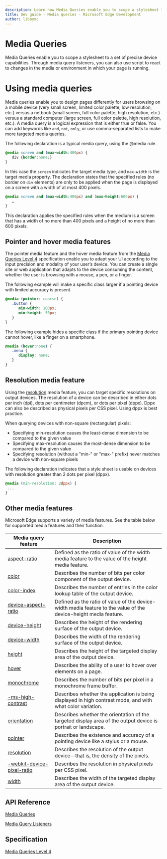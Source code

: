 ```yaml
---
description: Learn how Media Queries enable you to scope a stylesheet to a set of precise device capabilities.
title: Dev guide - Media queries - Microsoft Edge Development
author: libbymc
---
```


# Media Queries 

Media Queries enable you to scope a stylesheet to a set of precise device capabilities. Through media query listeners, you can also use script to react to changes in the media or environment in which your page is running.


# Using media queries

Media queries enable you to design pages differently for users browsing on a mobile device (very small screen, limited color palette, low resolution, etc.) versus a netbook (small screen, full color palette, high resolution, etc.) versus a standard computer (large screen, full color palette, high resolution, etc.). A media query is a logical expression that is either true or false. You can add keywords like `and`, `not`, `only`, or use comma-separated lists to make more targeted media queries. 

The following declaration is a typical media query, using the @media rule.

``` css
@media screen and (max-width:400px) {
   div {border:none;}
}
```
In this case the  `screen` indicates the target media type, and `max-width` is the target media property. The declaration states that the specified rules (no border on `div` elements) are only to be applied when the page is displayed on a screen with a width of at most 400 pixels. 


``` css
@media screen and (max-width:400px) and (max-height:600px) {
   …
}
```

This declaration applies the specified rules when the medium is a screen that has a width of no more than 400 pixels and a height of no more than 600 pixels.


## Pointer and hover media features

The pointer media feature and the hover media feature from the [Media Queries Level 4](http://go.microsoft.com/fwlink/p/?linkid=524312) specification enable you to adapt your UI according to the input precision and modality of your user’s device. You can create a single site or web application that adapts to the device consuming the content, whether the user is browsing with a mouse, a pen, or a finger. 

The following example will make a specific class larger if a pointing device with limited accuracy is present.

``` css
@media (pointer: coarse) {
   .button {
      min-width: 100px;
      min-height: 50px;
   }
}
```

The following example hides a specific class if the primary pointing device cannot hover, like a finger on a smartphone.

``` css
@media (hover:none) {
   .menu {
      display: none;
   }
} 
```

## Resolution media feature

Using the [resolution](https://msdn.microsoft.com/library/hh772722(v=vs.85).aspx) media feature, you can target specific resolutions on output devices. The resolution of a device can be described in either dots per inch (dpi), dots per centimeter (dpcm), or dots per pixel (dppx). Dppx can also be described as physical pixels per CSS pixel. Using dppx is best practice.

When querying devices with non-square (rectangular) pixels: 

* Specifying min-resolution causes the least-dense dimension to be compared to the given value
* Specifying max-resolution causes the most-dense dimension to be compared to the given value
* Specifying resolution (without a "min-" or "max-" prefix) never matches a device with non-square pixels

The following declaration indicates that a style sheet is usable on devices with resolution greater than 2 dots per pixel (dppx). 

``` css
@media (min-resolution: 2dppx) {
 ...
}
```

## Other media features

Microsoft Edge supports a variety of media features.  See the table below for supported media features and their function. 

| Media query feature  | Description |
| ------------- | ------------- |
[aspect-ratio](https://msdn.microsoft.com/library/hh771844(v=vs.85).aspx) | Defined as the ratio of value of the width media feature to the value of the height media feature.
[color](https://msdn.microsoft.com/library/hh771855(v=vs.85).aspx) | Describes the number of bits per color component of the output device.
[color-index](https://msdn.microsoft.com/library/hh771852(v=vs.85).aspx) | Describes the number of entries in the color lookup table of the output device.
[device-aspect-ratio](https://msdn.microsoft.com/library/hh772062(v=vs.85).aspx) | Defined as the ratio of value of the device-width media feature to the value of the device-height media feature.
[device-height](https://msdn.microsoft.com/library/hh772063(v=vs.85).aspx) | Describes the height of the rendering surface of the output device.
[device-width](https://msdn.microsoft.com/library/hh772064(v=vs.85).aspx) | Describes the width of the rendering surface of the output device.
[height](https://msdn.microsoft.com/library/hh772070(v=vs.85).aspx) | Describes the height of the targeted display area of the output device.
[hover](https://msdn.microsoft.com/library/dn806241(v=vs.85).aspx) | Describes the ability of a user to hover over elements on a page.
[monochrome](https://msdn.microsoft.com/library/hh772375(v=vs.85).aspx) | Describes the number of bits per pixel in a monochrome frame buffer.
[-ms-high-contrast](https://msdn.microsoft.com/library/hh771830(v=vs.85).aspx) | Describes whether the application is being displayed in high contrast mode, and with what color variation.
[orientation](https://msdn.microsoft.com/library/hh772710(v=vs.85).aspx) | Describes whether the orientation of the targeted display area of the output device is portrait or landscape.
[pointer](https://msdn.microsoft.com/library/dn806274(v=vs.85).aspx) | Describes the existence and accuracy of a pointing device like a stylus or a mouse.
[resolution](https://msdn.microsoft.com/library/hh772722(v=vs.85).aspx) | Describes the resolution of the output device—that is, the density of the pixels.
[-webkit-device-pixel-ratio](https://msdn.microsoft.com/library/dn760733(v=vs.85).aspx) | Describes the resolution in physical pixels per CSS pixel.
[width](https://msdn.microsoft.com/library/hh772741(v=vs.85).aspx) | Describes the width of the targeted display area of the output device.
 


## API Reference
[Media Queries ](https://msdn.microsoft.com/library/hh772370(v=vs.85).aspx)

[Media Query Listeners](https://msdn.microsoft.com/library/hh772369(v=vs.85).aspx)


## Specification
[Media Queries Level 4](http://go.microsoft.com/fwlink/p/?linkid=524312)

